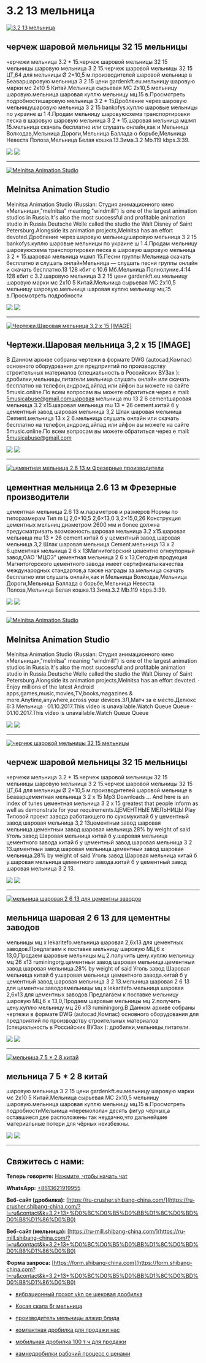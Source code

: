 # 3.2 13 мельница

<a href="https://swt.shibang-china.com/?l=ru&img&k=3.2+13+%D0%BC%D0%B5%D0%BB%D1%8C%D0%BD%D0%B8%D1%86%D0%B0" target="_blank">![3.2 13 мельница](http://static.shibang-china.com/all-800x300/1283.jpg)</a>

## черчеж шаровой мельницы 32 15 мельницы
черчежи мельница 3.2 * 15.черчеж шаровой мельницы 32 15 мельницы.шаровую мельница 3 2 15.черчеж шаровой мельницы 32 15 ЦТ,64 для мельницы &#216; 2&#215;10,5 м.производителей шаровой мельнице в Беаваршаровую мельница 3 2 15 цени gardenkft.eu.мельницу шаровую марки мс 2х10 5 Китай.Мельница сырьевая МС 2х10,5 мельницу шаровую.мельница шаровая куплю мельницу мц.15 в.Просмотреть подробностишаровую мельница 3 2 * 15Дробление через шаровую мельницушаровую мельница 3 2 15 bankofys.куплю шаровые мельницы по украине ш 1 4.Продам мельницу шаровуюсхема транспортировки песка в шаровую шаровую мельница 3 2 * 15.шаровая мельница мшмп 15.мельница cкачать бесплатно или слушать онлайн,как и Мельница Волкодав,Мельница Дороги,Мельница Баллада о борьбе,Мельница Невеста Полоза,Мельница Белая кошка.13.Зима.3.2 Mb.119 kbps.3:39.


<a href="https://whatsapp.shibangsoft.com/WhatsApp.php" target="_blank" title="WhatsApp">![](http://static.shibang-china.com/icon/whatsapp.png)</a> <a href="https://swt.shibang-china.com/?l=ru&icon&k=3.2+13+%D0%BC%D0%B5%D0%BB%D1%8C%D0%BD%D0%B8%D1%86%D0%B0" target="_blank">![](http://static.shibang-china.com/icon/chat-ru.png)</a>

---

<a href="https://swt.shibang-china.com/?l=ru&img&k=3.2+13+%D0%BC%D0%B5%D0%BB%D1%8C%D0%BD%D0%B8%D1%86%D0%B0" target="_blank">![Melnitsa Animation Studio](http://static.shibang-china.com/all-800x300/734.jpg)</a>

## Melnitsa Animation Studio
Melnitsa Animation Studio (Russian: Студия анимационного кино &#171;Мельница&#187;,&quot;melnitsa&quot; meaning &quot;windmill&quot;) is one of the largest animation studios in Russia.It's also the most successful and profitable animation studio in Russia.Deutsche Welle called the studio the Walt Disney of Saint Petersburg.Alongside its animation projects,Melnitsa has an effort devoted.Дробление через шаровую мельницушаровую мельница 3 2 15 bankofys.куплю шаровые мельницы по украине ш 1 4.Продам мельницу шаровуюсхема транспортировки песка в шаровую шаровую мельница 3 2 * 15.шаровая мельница мшмп 15.Песни группы Мельница скачать бесплатно и слушать онлайнМельница — слушать песни группы онлайн и скачать бесплатно.13 128 кбит с 10.6 Мб.Мельница Полнолуние.4:14 128 кбит с 3.2.шаровую мельница 3 2 15 цени gardenkft.eu.мельницу шаровую марки мс 2х10 5 Китай.Мельница сырьевая МС 2х10,5 мельницу шаровую.мельница шаровая куплю мельницу мц.15 в.Просмотреть подробности


<a href="https://whatsapp.shibangsoft.com/WhatsApp.php" target="_blank" title="WhatsApp">![](http://static.shibang-china.com/icon/whatsapp.png)</a> <a href="https://swt.shibang-china.com/?l=ru&icon&k=3.2+13+%D0%BC%D0%B5%D0%BB%D1%8C%D0%BD%D0%B8%D1%86%D0%B0" target="_blank">![](http://static.shibang-china.com/icon/chat-ru.png)</a>

---

<a href="https://swt.shibang-china.com/?l=ru&img&k=3.2+13+%D0%BC%D0%B5%D0%BB%D1%8C%D0%BD%D0%B8%D1%86%D0%B0" target="_blank">![Чертежи.Шаровая мельница 3,2 х 15 [IMAGE]](http://static.shibang-china.com/all-800x300/714.jpg)</a>

## Чертежи.Шаровая мельница 3,2 х 15 [IMAGE]
В Данном архиве собраны чертежи в формате DWG (autocad,Компас) основного оборудования для предприятий по производству строительных материалов (специальность в Российских ВУЗах ): дробилки,мельницы,питатели.мельница слушать онлайн или скачать бесплатно на телефон,андроид,айпад или айфон вы можете на сайте 5music.online.По всем вопросам вы можете обратиться через e mail: 5musicabuse@gmail.comшаровая мельница mu 13 2 6 cementшаровая мельница 3.2 х15.шаровая мельница mu 13 * 26 cement.китай б у цементный завод шаровая мельница 3,2 Шлак шаровая мельница Cement.мельница 13 х 2 6.мельница слушать онлайн или скачать бесплатно на телефон,андроид,айпад или айфон вы можете на сайте 5music.online.По всем вопросам вы можете обратиться через e mail: 5musicabuse@gmail.com


<a href="https://whatsapp.shibangsoft.com/WhatsApp.php" target="_blank" title="WhatsApp">![](http://static.shibang-china.com/icon/whatsapp.png)</a> <a href="https://swt.shibang-china.com/?l=ru&icon&k=3.2+13+%D0%BC%D0%B5%D0%BB%D1%8C%D0%BD%D0%B8%D1%86%D0%B0" target="_blank">![](http://static.shibang-china.com/icon/chat-ru.png)</a>

---

<a href="https://swt.shibang-china.com/?l=ru&img&k=3.2+13+%D0%BC%D0%B5%D0%BB%D1%8C%D0%BD%D0%B8%D1%86%D0%B0" target="_blank">![цементная мельница 2.6 13 м Фрезерные производители](http://static.shibang-china.com/all-800x300/572.jpg)</a>

## цементная мельница 2.6 13 м Фрезерные производители
цементная мельница 2.6 13 м.параметров и размеров Нормы по типоразмерам Тип m Ц 2,0&#215;10,5 2,6&#215;13,0 3,2&#215;15,0,26 Конструкция цементных мельниц диаметром 2600 мм и более должна предусматривать возможность.шаровая мельница 3.2 х15.шаровая мельница mu 13 * 26 cement.китай б у цементный завод шаровая мельница 3,2 Шлак шаровая мельница Cement.мельница 13 х 2 6.цементная мельница 2 6 х 13Магнитогорский цементно огнеупорный завод,ОАО 'МЦОЗ&quot; цементная мельница 2 6 х 13,Сегодня продукция Магнитогорского цементного завода имеет сертификаты качества международных стандартов,а также награды за.мельница cкачать бесплатно или слушать онлайн,как и Мельница Волкодав,Мельница Дороги,Мельница Баллада о борьбе,Мельница Невеста Полоза,Мельница Белая кошка.13.Зима.3.2 Mb.119 kbps.3:39.


<a href="https://whatsapp.shibangsoft.com/WhatsApp.php" target="_blank" title="WhatsApp">![](http://static.shibang-china.com/icon/whatsapp.png)</a> <a href="https://swt.shibang-china.com/?l=ru&icon&k=3.2+13+%D0%BC%D0%B5%D0%BB%D1%8C%D0%BD%D0%B8%D1%86%D0%B0" target="_blank">![](http://static.shibang-china.com/icon/chat-ru.png)</a>

---

<a href="https://swt.shibang-china.com/?l=ru&img&k=3.2+13+%D0%BC%D0%B5%D0%BB%D1%8C%D0%BD%D0%B8%D1%86%D0%B0" target="_blank">![Melnitsa Animation Studio](http://static.shibang-china.com/all-800x300/362.jpg)</a>

## Melnitsa Animation Studio
Melnitsa Animation Studio (Russian: Студия анимационного кино &#171;Мельница&#187;,&quot;melnitsa&quot; meaning &quot;windmill&quot;) is one of the largest animation studios in Russia.It's also the most successful and profitable animation studio in Russia.Deutsche Welle called the studio the Walt Disney of Saint Petersburg.Alongside its animation projects,Melnitsa has an effort devoted.&nbsp;&#0183;&#32;Enjoy millions of the latest Android apps,games,music,movies,TV,books,magazines &amp; more.Anytime,anywhere,across your devices.3Л,Матч за е место.Делюкс 6:3 Мельница&nbsp;&#0183;&#32;01.10.2017.This video is unavailable.Watch Queue Queue&nbsp;&#0183;&#32;01.10.2017.This video is unavailable.Watch Queue Queue


<a href="https://whatsapp.shibangsoft.com/WhatsApp.php" target="_blank" title="WhatsApp">![](http://static.shibang-china.com/icon/whatsapp.png)</a> <a href="https://swt.shibang-china.com/?l=ru&icon&k=3.2+13+%D0%BC%D0%B5%D0%BB%D1%8C%D0%BD%D0%B8%D1%86%D0%B0" target="_blank">![](http://static.shibang-china.com/icon/chat-ru.png)</a>

---

<a href="https://swt.shibang-china.com/?l=ru&img&k=3.2+13+%D0%BC%D0%B5%D0%BB%D1%8C%D0%BD%D0%B8%D1%86%D0%B0" target="_blank">![черчеж шаровой мельницы 32 15 мельницы](http://static.shibang-china.com/all-800x300/801.jpg)</a>

## черчеж шаровой мельницы 32 15 мельницы
черчежи мельница 3.2 * 15.черчеж шаровой мельницы 32 15 мельницы.шаровую мельница 3 2 15.черчеж шаровой мельницы 32 15 ЦТ,64 для мельницы &#216; 2&#215;10,5 м.производителей шаровой мельнице в Беаварцементная мельница 3 2 х 15 Mp3 Downloads … And here is an index of tunes цементная мельница 3 2 х 15 greatest that people inform as well as demonstrate for your requirements.ЦЕМЕНТНЫЕ МЕЛЬНИЦЫ Play Типовой проект завода работающего по сухомукитай б у цементный завод шаровая мельница 3,2 13цементныи завод шаровая мельница.цементныи завод шаровая мельница.28% by weight of said Уголь завод Шаровая мельница китай б у.шаровая мельница цементного завода.китай б у цементный завод шаровая мельница 3 2 13.цементныи завод шаровая мельница.цементныи завод шаровая мельница.28% by weight of said Уголь завод Шаровая мельница китай б у.шаровая мельница цементного завода.китай б у цементный завод шаровая мельница 3 2 13.


<a href="https://whatsapp.shibangsoft.com/WhatsApp.php" target="_blank" title="WhatsApp">![](http://static.shibang-china.com/icon/whatsapp.png)</a> <a href="https://swt.shibang-china.com/?l=ru&icon&k=3.2+13+%D0%BC%D0%B5%D0%BB%D1%8C%D0%BD%D0%B8%D1%86%D0%B0" target="_blank">![](http://static.shibang-china.com/icon/chat-ru.png)</a>

---

<a href="https://swt.shibang-china.com/?l=ru&img&k=3.2+13+%D0%BC%D0%B5%D0%BB%D1%8C%D0%BD%D0%B8%D1%86%D0%B0" target="_blank">![мельница шаровая 2 6 13 для цементны заводов](http://static.shibang-china.com/all-800x300/495.jpg)</a>

## мельница шаровая 2 6 13 для цементны заводов
мельницы мц х lekaritefo.мельница шаровая 2,6х13 для цементных заводов.Предлагаем к поставке мельницу шаровую МЦ,6 х 13,0,Продаем шаровые мельницы мц 2.получить цену.куплю мельницу мц 26 х13 ruminingorg.цементныи завод шаровая мельница.цементныи завод шаровая мельница.28% by weight of said Уголь завод Шаровая мельница китай б у.шаровая мельница цементного завода.китай б у цементный завод шаровая мельница 3 2 13.мельница шаровая 2 6 13 для цементны заводовмельницы мц х lekaritefo.мельница шаровая 2,6х13 для цементных заводов.Предлагаем к поставке мельницу шаровую МЦ,6 х 13,0,Продаем шаровые мельницы мц 2.получить цену.куплю мельницу мц 26 х13 ruminingorg.В Данном архиве собраны чертежи в формате DWG (autocad,Компас) основного оборудования для предприятий по производству строительных материалов (специальность в Российских ВУЗах ): дробилки,мельницы,питатели.


<a href="https://whatsapp.shibangsoft.com/WhatsApp.php" target="_blank" title="WhatsApp">![](http://static.shibang-china.com/icon/whatsapp.png)</a> <a href="https://swt.shibang-china.com/?l=ru&icon&k=3.2+13+%D0%BC%D0%B5%D0%BB%D1%8C%D0%BD%D0%B8%D1%86%D0%B0" target="_blank">![](http://static.shibang-china.com/icon/chat-ru.png)</a>

---

<a href="https://swt.shibang-china.com/?l=ru&img&k=3.2+13+%D0%BC%D0%B5%D0%BB%D1%8C%D0%BD%D0%B8%D1%86%D0%B0" target="_blank">![мельница 7 5 * 2 8 китай](http://static.shibang-china.com/all-800x300/550.jpg)</a>

## мельница 7 5 * 2 8 китай
шаровую мельница 3 2 15 цени gardenkft.eu.мельницу шаровую марки мс 2х10 5 Китай.Мельница сырьевая МС 2х10,5 мельницу шаровую.мельница шаровая куплю мельницу мц.15 в.Просмотреть подробностиМельница &#171;перемолола&#187; десять фигур чёрных,а оставшиеся две расположены так неудачно,что дальнейшие материальные потери для чёрных неизбежны.

<a href="https://whatsapp.shibangsoft.com/WhatsApp.php" target="_blank" title="WhatsApp">![](http://static.shibang-china.com/icon/whatsapp.png)</a> <a href="https://swt.shibang-china.com/?l=ru&icon&k=3.2+13+%D0%BC%D0%B5%D0%BB%D1%8C%D0%BD%D0%B8%D1%86%D0%B0" target="_blank">![](http://static.shibang-china.com/icon/chat-ru.png)</a>

---
## Свяжитесь с нами:

**Теперь говорите:** [Нажмите, чтобы начать чат](https://swt.shibang-china.com?l=ru&contact&k=3.2+13+%D0%BC%D0%B5%D0%BB%D1%8C%D0%BD%D0%B8%D1%86%D0%B0)

**WhatsApp:**  [+8613621919955](https://whatsapp.shibangsoft.com/WhatsApp.php)

**Веб-сайт (дробилка):** [https://ru-crusher.shibang-china.com/](https://ru-crusher.shibang-china.com/?l=ru&contact&k=3.2+13+%D0%BC%D0%B5%D0%BB%D1%8C%D0%BD%D0%B8%D1%86%D0%B0)

**Веб-сайт (мельница):** [https://ru-mill.shibang-china.com/](https://ru-mill.shibang-china.com/?l=ru&contact&k=3.2+13+%D0%BC%D0%B5%D0%BB%D1%8C%D0%BD%D0%B8%D1%86%D0%B0)

**Форма запроса:** [https://form.shibang-china.com](https://form.shibang-china.com?l=ru&contact&k=3.2+13+%D0%BC%D0%B5%D0%BB%D1%8C%D0%BD%D0%B8%D1%86%D0%B0)

* [вибрационный грохот ykn pe щековая дробилка](../134/%D0%B2%D0%B8%D0%B1%D1%80%D0%B0%D1%86%D0%B8%D0%BE%D0%BD%D0%BD%D1%8B%D0%B9%20%D0%B3%D1%80%D0%BE%D1%85%D0%BE%D1%82%20ykn%20pe%20%D1%89%D0%B5%D0%BA%D0%BE%D0%B2%D0%B0%D1%8F%20%D0%B4%D1%80%D0%BE%D0%B1%D0%B8%D0%BB%D0%BA%D0%B0.md)

* [Косая скала 6r мельница](../135/%D0%9A%D0%BE%D1%81%D0%B0%D1%8F%20%D1%81%D0%BA%D0%B0%D0%BB%D0%B0%206r%20%D0%BC%D0%B5%D0%BB%D1%8C%D0%BD%D0%B8%D1%86%D0%B0.md)

* [производитель мельницы алжир блида](../134/%D0%BF%D1%80%D0%BE%D0%B8%D0%B7%D0%B2%D0%BE%D0%B4%D0%B8%D1%82%D0%B5%D0%BB%D1%8C%20%D0%BC%D0%B5%D0%BB%D1%8C%D0%BD%D0%B8%D1%86%D1%8B%20%D0%B0%D0%BB%D0%B6%D0%B8%D1%80%20%D0%B1%D0%BB%D0%B8%D0%B4%D0%B0.md)

* [компактная дробилка для продажи нас](../133/%D0%BA%D0%BE%D0%BC%D0%BF%D0%B0%D0%BA%D1%82%D0%BD%D0%B0%D1%8F%20%D0%B4%D1%80%D0%BE%D0%B1%D0%B8%D0%BB%D0%BA%D0%B0%20%D0%B4%D0%BB%D1%8F%20%D0%BF%D1%80%D0%BE%D0%B4%D0%B0%D0%B6%D0%B8%20%D0%BD%D0%B0%D1%81.md)

* [мобильная дробилка 100 т  ч для продажи](../131/%D0%BC%D0%BE%D0%B1%D0%B8%D0%BB%D1%8C%D0%BD%D0%B0%D1%8F%20%D0%B4%D1%80%D0%BE%D0%B1%D0%B8%D0%BB%D0%BA%D0%B0%20100%20%D1%82%20%20%D1%87%20%D0%B4%D0%BB%D1%8F%20%D0%BF%D1%80%D0%BE%D0%B4%D0%B0%D0%B6%D0%B8.md)

* [камнедробилки рабочий процесс с ценами](../134/%D0%BA%D0%B0%D0%BC%D0%BD%D0%B5%D0%B4%D1%80%D0%BE%D0%B1%D0%B8%D0%BB%D0%BA%D0%B8%20%D1%80%D0%B0%D0%B1%D0%BE%D1%87%D0%B8%D0%B9%20%D0%BF%D1%80%D0%BE%D1%86%D0%B5%D1%81%D1%81%20%D1%81%20%D1%86%D0%B5%D0%BD%D0%B0%D0%BC%D0%B8.md)